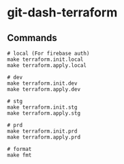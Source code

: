 # git-dash-terraform

## Commands

```shell
# local (For firebase auth)
make terraform.init.local
make terraform.apply.local

# dev
make terraform.init.dev
make terraform.apply.dev

# stg
make terraform.init.stg
make terraform.apply.stg

# prd
make terraform.init.prd
make terraform.apply.prd

# format
make fmt
```
